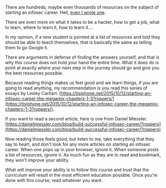 There are hundreds, maybe even thousands of resources on the subject of
starting an infosec career. Hell, [even I wrote
one](https://www.hoppersroppers.org/library/breakIntoSecurity.html).

  

There are even more on what it takes to be a hacker, how to get a job,
what to learn, where to learn it, how to learn it....

In my opinion, if a new student is pointed at a list of resources and
told they should be able to teach themselves, that is basically the same
as telling them to go Google it.

There are arguments in defense of finding the answers yourself, and that
is why this course does not hold your hand the entire time. What it does
do is point at exactly where your next step in the journey should go and
give you the best resources possible.

Because reading things makes us feel good and we learn things, if you
are going to read anything, my recommendation is you read this series of
essays by Lesley Carhart.
[https://tisiphone.net/2015/10/12/starting-an-infosec-career-the-megamix-chapters-1-3?roppers/](https://tisiphone.net/2015/10/12/starting-an-infosec-career-the-megamix-chapters-1-3?roppers/).

If you want to read a second article, here is one from Daniel Miessler.
[https://danielmiessler.com/blog/build-successful-infosec-career/?roppers](https://danielmiessler.com/blog/build-successful-infosec-career/?roppers)

Now reading those feels good, but listen to me, take everything that
they say to heart, and don't look for any more articles on starting an
infosec career. When one pops up in your browser, ignore it. When
someone posts a list of resources, ignore it. As much fun as they are to
read and bookmark, they won't improve your ability.

What will improve your ability is to follow this course and trust that
the curriculum will result in the most efficient education possible.
Once you're done with this course, read whatever you want.
